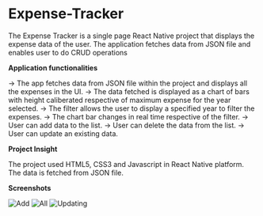 # Expense-Tracker

The Expense Tracker is a single page React Native project that displays the expense data of the user. The application fetches data from JSON file and enables user to do CRUD operations

**Application functionalities**

-> The app fetches data from JSON file within the project and displays all the expenses in the UI.
-> The data fetched is displayed as a chart of bars with height caliberated respective of maximum expense for the year selected.
-> The filter allows the user to display a specified year to filter the expenses.
-> The chart bar changes in real time respective of the filter.
-> User can add data to the list.
-> User can delete the data from the list.
-> User can update an existing data.

**Project Insight**

The project used HTML5, CSS3 and Javascript in React Native platform.
The data is fetched from JSON file.

**Screenshots**

![Add](https://user-images.githubusercontent.com/84104966/151076707-a596963f-81b5-4a6e-bc49-7ab4f49743aa.JPG)
![All](https://user-images.githubusercontent.com/84104966/151076710-3dd1d587-6a08-4961-99b2-12d1a2d6bfcb.JPG)
![Updating](https://user-images.githubusercontent.com/84104966/151076712-c760f3a1-ff39-4592-b37d-4b9cf22fab04.JPG)
